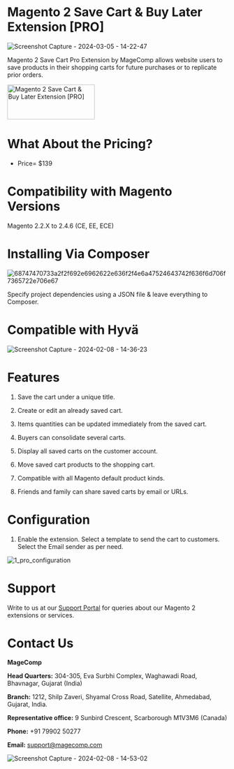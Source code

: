 # Magento 2 Save Cart & Buy Later Extension [PRO]

![Screenshot Capture - 2024-03-05 - 14-22-47](https://github.com/patelanny/magento-2-save-cart-buy-later-pro/assets/121279820/b71d86e5-e691-42c1-9617-368448cdaa19)

Magento 2 Save Cart Pro Extension by MageComp allows website users to save products in their shopping carts for future purchases or to replicate prior orders.

<a href="https://magecomp.com/magento-2-save-cart-buy-later-pro.html">
<img src="https://camo.githubusercontent.com/f0daed80e54cedb78e21b512762e63e90ee6915af7ff2c58499c865b0e679f93/68747470733a2f2f6d616765636f6d702e636f6d2f6d656469612f627574746f6e2e77656270" alt="Magento 2 Save Cart & Buy Later Extension [PRO]
" width="200" height="80">
</a>

# What About the Pricing?
* Price= $139
  
# Compatibility with Magento Versions
Magento 2.2.X to 2.4.6 (CE, EE, ECE)

# Installing Via Composer

![68747470733a2f2f692e6962622e636f2f4e6a47524643742f636f6d706f7365722e706e67](https://github.com/patelanny/magento-2-easy-coupon-manager/assets/121279820/cd9f4278-852a-4c9e-a5de-d6b96b0b2508)

Specify project dependencies using a JSON file & leave everything to Composer.

# Compatible with Hyvä

![Screenshot Capture - 2024-02-08 - 14-36-23](https://github.com/patelanny/magento-2-easy-coupon-manager/assets/121279820/9d2278de-e0b8-4585-9159-bc77325456e7)

# Features

1. Save the cart under a unique title.

2. Create or edit an already saved cart.

3. Items quantities can be updated immediately from the saved cart.

4. Buyers can consolidate several carts.

5. Display all saved carts on the customer account.

6. Move saved cart products to the shopping cart.

7. Compatible with all Magento default product kinds.

8. Friends and family can share saved carts by email or URLs.

# Configuration
1. Enable the extension. Select a template to send the cart to customers. Select the Email sender as per need.

![1_pro_configuration](https://github.com/patelanny/magento-2-save-cart-buy-later-pro/assets/121279820/b6954bdc-5bf1-4f54-87a1-902033f6a302)

# Support
Write to us at our <a href="https://magecomp.com/support/">Support Portal</a> for queries about our Magento 2 extensions or services.

# Contact Us
**MageComp**

**Head Quarters:** 304-305, Eva Surbhi Complex, Waghawadi Road, Bhavnagar, Gujarat (India)

**Branch:** 1212, Shilp Zaveri, Shyamal Cross Road, Satellite, Ahmedabad, Gujarat, India.

**Representative office:** 9 Sunbird Crescent, Scarborough M1V3M6 (Canada)

**Phone:** +91 79902 50277

**Email:** support@magecomp.com

![Screenshot Capture - 2024-02-08 - 14-53-02](https://github.com/patelanny/magento-2-easy-coupon-manager/assets/121279820/94de763e-31bc-4fb3-b807-6a6108bc5eea)
